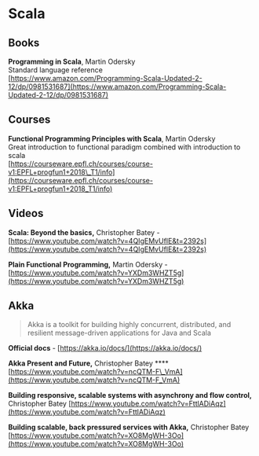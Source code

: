# Scala

## Books

**Programming in Scala**, Martin Odersky  
Standard language reference  
[https://www.amazon.com/Programming-Scala-Updated-2-12/dp/0981531687](https://www.amazon.com/Programming-Scala-Updated-2-12/dp/0981531687)  


## Courses

**Functional Programming Principles with Scala**, Martin Odersky  
Great introduction to functional paradigm combined with introduction to scala  
[https://courseware.epfl.ch/courses/course-v1:EPFL+progfun1+2018\_T1/info](https://courseware.epfl.ch/courses/course-v1:EPFL+progfun1+2018_T1/info)

## Videos

**Scala: Beyond the basics,** Christopher Batey  - [https://www.youtube.com/watch?v=4QIgEMvUfIE&t=2392s](https://www.youtube.com/watch?v=4QIgEMvUfIE&t=2392s)

**Plain Functional Programming,** Martin Odersky - [https://www.youtube.com/watch?v=YXDm3WHZT5g](https://www.youtube.com/watch?v=YXDm3WHZT5g)

## Akka

> Akka is a toolkit for building highly concurrent, distributed, and resilient message-driven applications for Java and Scala

**Official docs** - [https://akka.io/docs/](https://akka.io/docs/)

**Akka Present and Future,** Christopher Batey ****[https://www.youtube.com/watch?v=ncQTM-F\_VmA](https://www.youtube.com/watch?v=ncQTM-F_VmA)

**Building responsive, scalable systems with asynchrony and flow control,** Christopher Batey [https://www.youtube.com/watch?v=FttlADiAqz](https://www.youtube.com/watch?v=FttlADiAqz)

**Building scalable, back pressured services with Akka,** Christopher Batey [https://www.youtube.com/watch?v=XO8MgWH-3Oo](https://www.youtube.com/watch?v=XO8MgWH-3Oo)

